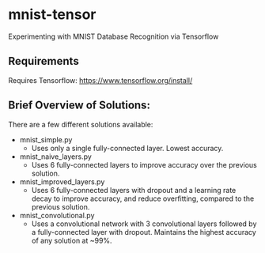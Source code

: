 # mnist-tensor
Experimenting with MNIST Database Recognition via Tensorflow

## Requirements

Requires Tensorflow: https://www.tensorflow.org/install/

## Brief Overview of Solutions:

There are a few different solutions available: 

* mnist_simple.py
  * Uses only a single fully-connected layer. Lowest accuracy.
* mnist_naive_layers.py
  * Uses 6 fully-connected layers to improve accuracy over the previous solution.
* mnist_improved_layers.py
  * Uses 6 fully-connected layers with dropout and a learning rate decay to improve accuracy, and reduce overfitting, compared to the previous solution.
* mnist_convolutional.py
  * Uses a convolutional network with 3 convolutional layers followed by a fully-connected layer with dropout. Maintains the highest accuracy of any solution at ~99%.
